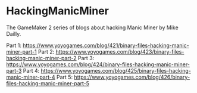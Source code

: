 # HackingManicMiner

The GameMaker 2 series of blogs about hacking Manic Miner by Mike Dailly.

Part 1: https://www.yoyogames.com/blog/421/binary-files-hacking-manic-miner-part-1
Part 2: https://www.yoyogames.com/blog/423/binary-files-hacking-manic-miner-part-2
Part 3: https://www.yoyogames.com/blog/424/binary-files-hacking-manic-miner-part-3
Part 4: https://www.yoyogames.com/blog/425/binary-files-hacking-manic-miner-part-4
Part 5: https://www.yoyogames.com/blog/426/binary-files-hacking-manic-miner-part-5
